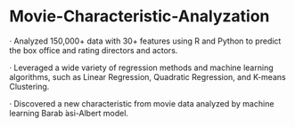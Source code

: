 # Movie-Characteristic-Analyzation

· Analyzed 150,000+ data with 30+ features using R and Python to predict the box office and rating directors and actors.

· Leveraged a wide variety of regression methods and machine learning algorithms, such as Linear Regression, Quadratic Regression, and K-means Clustering.

· Discovered a new characteristic from movie data analyzed by machine learning Barab ́asi-Albert model.
